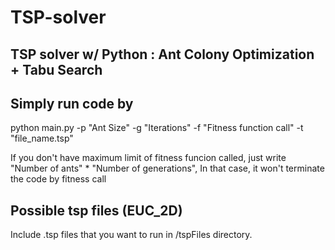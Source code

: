 # TSP-solver

## TSP solver w/ Python : Ant Colony Optimization + Tabu Search

## Simply run code by
python main.py -p "Ant Size" -g "Iterations" -f "Fitness function call" -t "file_name.tsp"

If you don't have maximum limit of fitness funcion called, just write "Number of ants" * "Number of generations",
In that case, it won't terminate the code by fitness call

## Possible tsp files (EUC_2D)
Include .tsp files that you want to run in /tspFiles directory.


